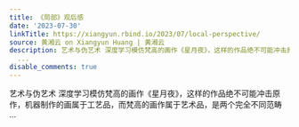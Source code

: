 ```yaml
---
title: 《局部》观后感
date: '2023-07-30'
linkTitle: https://xiangyun.rbind.io/2023/07/local-perspective/
source: 黄湘云 on Xiangyun Huang | 黄湘云
description: 艺术与伪艺术 深度学习模仿梵高的画作《星月夜》，这样的作品绝不可能冲击原作，机器制作的画属于工艺品，而梵高的画作属于艺术品，是两个完全不同范畴
  ...
disable_comments: true
---
```

艺术与伪艺术 深度学习模仿梵高的画作《星月夜》，这样的作品绝不可能冲击原作，机器制作的画属于工艺品，而梵高的画作属于艺术品，是两个完全不同范畴 ...